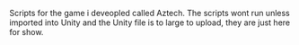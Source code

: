 Scripts for the game i deveopled called Aztech. 
The scripts wont run unless imported into Unity and the Unity file is to large to upload, 
they are just here for show.

